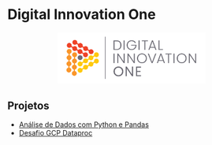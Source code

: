 # Digital Innovation One

<p align="center"><img src="./DIO.png" width="300"></p>

## Projetos
- [Análise de Dados com Python e Pandas](https://github.com/tiagowalzer/digital_innovation_one/blob/main/projects/data_analytics_with_python_and_pandas/)
- [Desafio GCP Dataproc](https://github.com/tiagowalzer/digital_innovation_one/blob/main/projects/gcp_dataproc_challenge/)
